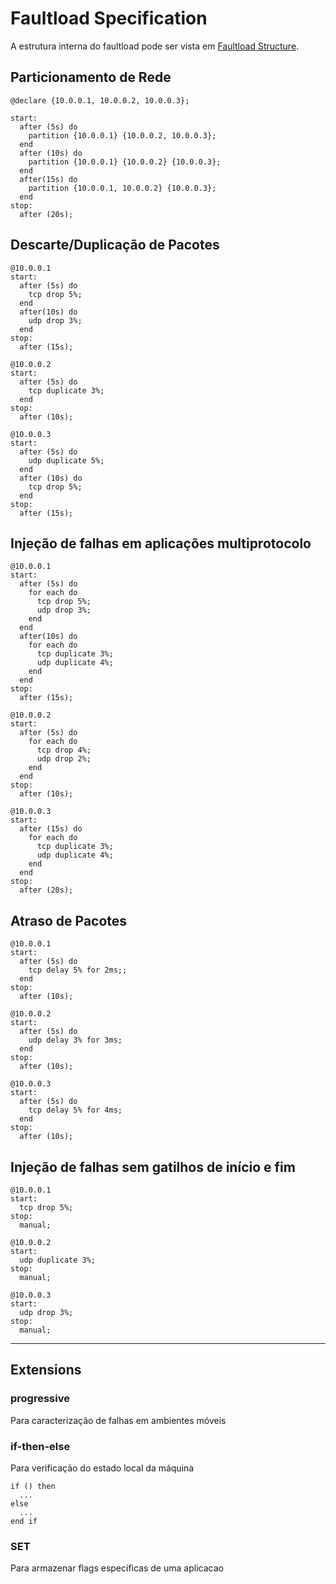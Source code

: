 # Faultload Specification #



A estrutura interna do faultload pode ser vista em [Faultload Structure](FaultloadStructure.md).

## Particionamento de Rede ##
```
@declare {10.0.0.1, 10.0.0.2, 10.0.0.3};

start:
  after (5s) do
    partition {10.0.0.1} {10.0.0.2, 10.0.0.3};
  end
  after (10s) do
    partition {10.0.0.1} {10.0.0.2} {10.0.0.3};
  end
  after(15s) do
    partition {10.0.0.1, 10.0.0.2} {10.0.0.3};
  end
stop:
  after (20s);
```

## Descarte/Duplicação de Pacotes ##
```
@10.0.0.1
start:
  after (5s) do
    tcp drop 5%;
  end
  after(10s) do
    udp drop 3%;
  end
stop:
  after (15s);

@10.0.0.2
start:
  after (5s) do
    tcp duplicate 3%;
  end
stop:
  after (10s);

@10.0.0.3
start:
  after (5s) do
    udp duplicate 5%;
  end
  after (10s) do
    tcp drop 5%;
  end
stop:
  after (15s);
```

## Injeção de falhas em aplicações multiprotocolo ##
```
@10.0.0.1
start:
  after (5s) do
    for each do
      tcp drop 5%;
      udp drop 3%;
    end
  end
  after(10s) do
    for each do
      tcp duplicate 3%;
      udp duplicate 4%;
    end
  end
stop:
  after (15s);

@10.0.0.2
start:
  after (5s) do
    for each do
      tcp drop 4%;
      udp drop 2%;
    end
  end
stop:
  after (10s);

@10.0.0.3
start:
  after (15s) do
    for each do
      tcp duplicate 3%;
      udp duplicate 4%;
    end
  end
stop:
  after (20s);
```

## Atraso de Pacotes ##
```
@10.0.0.1
start:
  after (5s) do
    tcp delay 5% for 2ms;;
  end
stop:
  after (10s);

@10.0.0.2
start:
  after (5s) do
    udp delay 3% for 3ms;
  end
stop:
  after (10s);

@10.0.0.3
start:
  after (5s) do
    tcp delay 5% for 4ms;
  end
stop:
  after (10s);
```

## Injeção de falhas sem gatilhos de início e fim ##
```
@10.0.0.1
start:
  tcp drop 5%;
stop:
  manual;

@10.0.0.2
start:
  udp duplicate 3%;
stop:
  manual;

@10.0.0.3
start:
  udp drop 3%;
stop:
  manual;
```


---


## Extensions ##

### progressive ###
Para caracterização de falhas em ambientes móveis

### if-then-else ###
Para verificação do estado local da máquina

```
if () then
  ...
else
  ...
end if
```

### SET ###
Para armazenar flags especificas de uma aplicacao